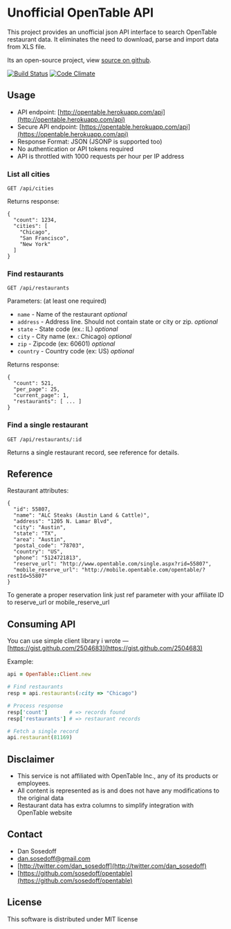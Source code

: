# Unofficial OpenTable API

This project provides an unofficial json API interface to search OpenTable
restaurant data. It eliminates the need to download, parse and import
data from XLS file. 

Its an open-source project, view [source on github](https://github.com/sosedoff/opentable).

[![Build Status](https://magnum-ci.com/status/f8ce1e5474f73522230c2ababfd60bdf.png)](https://magnum-ci.com/public/19e5fe572aa3a5144b97/builds)
[![Code Climate](https://codeclimate.com/github/sosedoff/opentable.png)](https://codeclimate.com/github/sosedoff/opentable)

## Usage

- API endpoint: [http://opentable.herokuapp.com/api](http://opentable.herokuapp.com/api)
- Secure API endpoint: [https://opentable.herokuapp.com/api](https://opentable.herokuapp.com/api)
- Response Format: JSON (JSONP is supported too)
- No authentication or API tokens required
- API is throttled with 1000 requests per hour per IP address

### List all cities

```
GET /api/cities
```

Returns response:

```
{
  "count": 1234,
  "cities": [
    "Chicago",
    "San Francisco",
    "New York"
  ]
}
```

### Find restaurants

```
GET /api/restaurants
```

Parameters: (at least one required)

- `name` - Name of the restaurant *optional*
- `address` - Address line. Should not contain state or city or zip. *optional*
- `state` - State code (ex.: IL) *optional*
- `city` - City name (ex.: Chicago) *optional*
- `zip` - Zipcode (ex: 60601) *optional*
- `country` - Country code (ex: US) *optional*

Returns response:

```
{
  "count": 521,
  "per_page": 25,
  "current_page": 1,
  "restaurants": [ ... ]
}
```

### Find a single restaurant

```
GET /api/restaurants/:id
```

Returns a single restaurant record, see reference for details.

## Reference

Restaurant attributes:

```
{
  "id": 55807,
  "name": "ALC Steaks (Austin Land & Cattle)",
  "address": "1205 N. Lamar Blvd",
  "city": "Austin",
  "state": "TX",
  "area": "Austin",
  "postal_code": "78703",
  "country": "US",
  "phone": "5124721813",
  "reserve_url": "http://www.opentable.com/single.aspx?rid=55807",
  "mobile_reserve_url": "http://mobile.opentable.com/opentable/?restId=55807"
}
```

To generate a proper reservation link just ref parameter with your affiliate ID to reserve_url or mobile_reserve_url

## Consuming API

You can use simple client library i wrote — [https://gist.github.com/2504683](https://gist.github.com/2504683)

Example:

```ruby
api = OpenTable::Client.new

# Find restaurants
resp = api.restaurants(:city => "Chicago")

# Process response
resp['count']       # => records found
resp['restaurants'] # => restaurant records

# Fetch a single record
api.restaurant(81169)
```

## Disclaimer

- This service is not affiliated with OpenTable Inc., any of its products or
employees. 
- All content is represented as is and does not have any modifications
to the original data
- Restaurant data has extra columns to simplify integration with OpenTable website

## Contact

- Dan Sosedoff
- [dan.sosedoff@gmail.com](mailto:dan.sosedoff@gmail.com)
- [http://twitter.com/dan_sosedoff](http://twitter.com/dan_sosedoff)
- [https://github.com/sosedoff/opentable](https://github.com/sosedoff/opentable)

## License

This software is distributed under MIT license